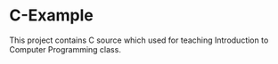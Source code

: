 # C-Example
This project contains C source which used for teaching Introduction to Computer Programming class.
